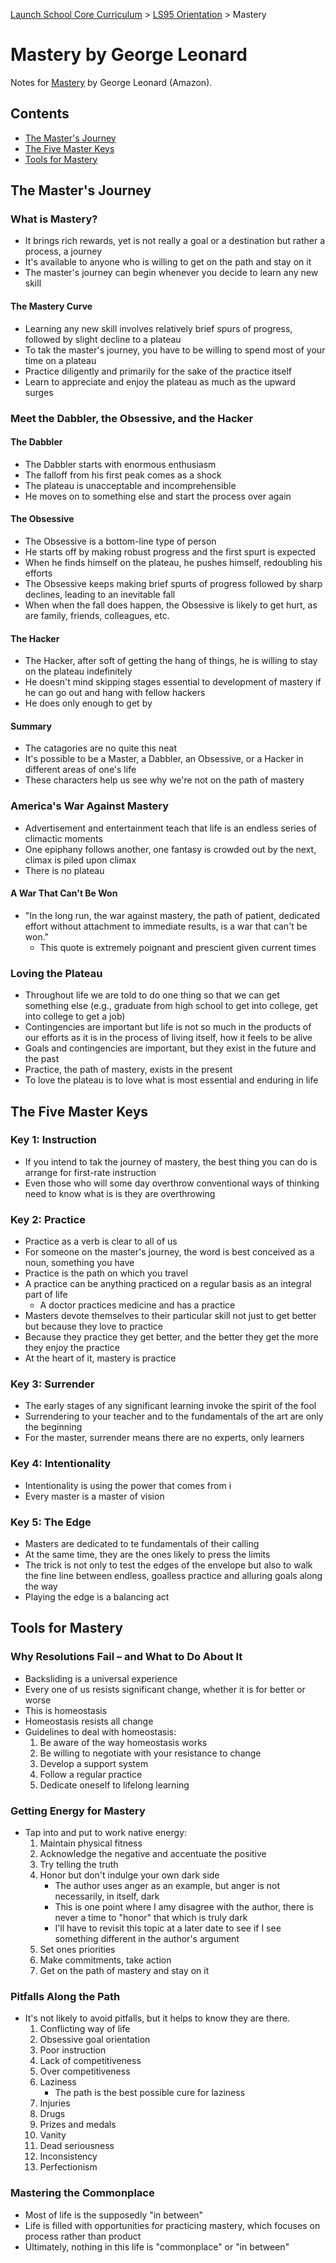 [Launch School Core Curriculum][readme] >
[LS95 Orientation][ls95-notes] >
Mastery

# Mastery by George Leonard

Notes for [Mastery][mastery-amazon] by George Leonard (Amazon).

## Contents

- [The Master's Journey](#the-masters-journey)
- [The Five Master Keys](#the-five-master-keys)
- [Tools for Mastery](#tools-for-mastery)

## The Master's Journey

### What is Mastery?

- It brings rich rewards, yet is not really a goal or a destination but rather a process, a journey
- It's available to anyone who is willing to get on the path and stay on it
- The master's journey can begin whenever you decide to learn any new skill

#### The Mastery Curve

- Learning any new skill involves relatively brief spurs of progress, followed by slight decline to a plateau
- To tak the master's journey, you have to be willing to spend most of your time on a plateau
- Practice diligently and primarily for the sake of the practice itself
- Learn to appreciate and enjoy the plateau as much as the upward surges

### Meet the Dabbler, the Obsessive, and the Hacker

#### The Dabbler

- The Dabbler starts with enormous enthusiasm
- The falloff from his first peak comes as a shock
- The plateau is unacceptable and incomprehensible
- He moves on to something else and start the process over again

#### The Obsessive

- The Obsessive is a bottom-line type of person
- He starts off by making robust progress and the first spurt is expected
- When he finds himself on the plateau, he pushes himself, redoubling his efforts
- The Obsessive keeps making brief spurts of progress followed by sharp declines, leading to an inevitable fall
- When when the fall does happen, the Obsessive is likely to get hurt, as are family, friends, colleagues, etc.

#### The Hacker

- The Hacker, after soft of getting the hang of things, he is willing to stay on the plateau indefinitely
- He doesn't mind skipping stages essential to development of mastery if he can go out and hang with fellow hackers
- He does only enough to get by

#### Summary

- The catagories are no quite this neat
- It's possible to be a Master, a Dabbler, an Obsessive, or a Hacker in different areas of one's life
- These characters help us see why we're not on the path of mastery

### America's War Against Mastery

- Advertisement and entertainment teach that life is an endless series of climactic moments
- One epiphany follows another, one fantasy is crowded out by the next, climax is piled upon climax
- There is no plateau

#### A War That Can't Be Won

- "In the long run, the war against mastery, the path of patient, dedicated effort without attachment to immediate results, is a war that can't be won."
  - This quote is extremely poignant and prescient given current times

### Loving the Plateau

- Throughout life we are told to do one thing so that we can get something else (e.g., graduate from high school to get into college, get into college to get a job)
- Contingencies are important but life is not so much in the products of our efforts as it is in the process of living itself, how it feels to be alive
- Goals and contingencies are important, but they exist in the future and the past
- Practice, the path of mastery, exists in the present
- To love the plateau is to love what is most essential and enduring in life

## The Five Master Keys

### Key 1: Instruction

- If you intend to tak the journey of mastery, the best thing you can do is arrange for first-rate instruction
- Even those who will some day overthrow conventional ways of thinking need to know what is is they are overthrowing

### Key 2: Practice

- Practice as a verb is clear to all of us
- For someone on the master's journey, the word is best conceived as a noun, something you have
- Practice is the path on which you travel
- A practice can be anything practiced on a regular basis as an integral part of life
  - A doctor practices medicine and has a practice
- Masters devote themselves to their particular skill not just to get better but because they love to practice
- Because they practice they get better, and the better they get the more they enjoy the practice
- At the heart of it, mastery is practice

### Key 3: Surrender

- The early stages of any significant learning invoke the spirit of the fool
- Surrendering to your teacher and to the fundamentals of the art are only the beginning
- For the master, surrender means there are no experts, only learners

### Key 4: Intentionality

- Intentionality is using the power that comes from i
- Every master is a master of vision

### Key 5: The Edge

- Masters are dedicated to te fundamentals of their calling
- At the same time, they are the ones likely to press the limits
- The trick is not only to test the edges of the envelope but also to walk the fine line between endless, goalless practice and alluring goals along the way
- Playing the edge is a balancing act

## Tools for Mastery

### Why Resolutions Fail – and What to Do About It

- Backsliding is a universal experience
- Every one of us resists significant change, whether it is for better or worse
- This is homeostasis
- Homeostasis resists all change
- Guidelines to deal with homeostasis:
  1. Be aware of the way homeostasis works
  2. Be willing to negotiate with your resistance to change
  3. Develop a support system
  4. Follow a regular practice
  5. Dedicate oneself to lifelong learning

### Getting Energy for Mastery

- Tap into and put to work native energy:
  1. Maintain physical fitness
  2. Acknowledge the negative and accentuate the positive
  3. Try telling the truth
  4. Honor but don't indulge your own dark side
     - The author uses anger as an example, but anger is not necessarily, in itself, dark
     - This is one point where I amy disagree with the author, there is never a time to "honor" that which is truly dark
     - I'll have to revisit this topic at a later date to see if I see something different in the author's argument
  5. Set ones priorities
  6. Make commitments, take action
  7. Get on the path of mastery and stay on it

### Pitfalls Along the Path

- It's not likely to avoid pitfalls, but it helps to know they are there.
  1. Conflicting way of life
  2. Obsessive goal orientation
  3. Poor instruction
  4. Lack of competitiveness
  5. Over competitiveness
  6. Laziness
     - The path is the best possible cure for laziness
  7. Injuries
  8. Drugs
  9. Prizes and medals
  10. Vanity
  11. Dead seriousness
  12. Inconsistency
  13. Perfectionism

### Mastering the Commonplace

- Most of life is the supposedly "in between"
- Life is filled with opportunities for practicing mastery, which focuses on process rather than product
- Ultimately, nothing in this life is "commonplace" or "in between"

[ls95-notes]: /ls95/ls95-notes.md
[readme]: /README.md
[mastery-amazon]: https://www.amazon.com/Mastery-Keys-Success-Long-Term-Fulfillment/dp/0452267560
